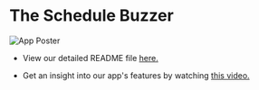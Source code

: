 # The Schedule Buzzer

![App Poster](https://i.ibb.co/tBgGjDf/2211.png)

* View our detailed README file [here.](https://github.com/wamikamalik/Schedule-Buzzers/blob/master/README.pdf)

* Get an insight into our app's features by watching [this video.](https://youtu.be/MLgwmaRos_0)
